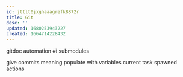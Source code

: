 ```yaml
---
id: jttlt0jxghaaagrefk8872r
title: Git
desc: ''
updated: 1680253943227
created: 1664714228432
---
```


gitdoc automation
#i submodules

give commits meaning
  populate with variables
  current task spawned actions

